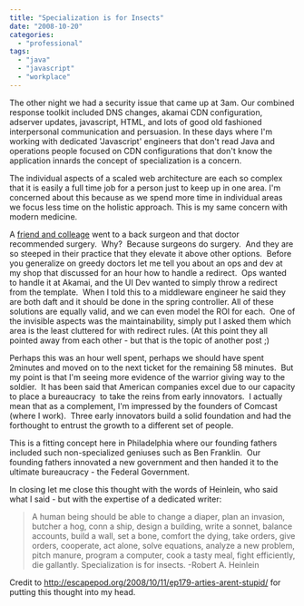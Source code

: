 ```yaml
---
title: "Specialization is for Insects"
date: "2008-10-20"
categories: 
  - "professional"
tags: 
  - "java"
  - "javascript"
  - "workplace"
---
```


The other night we had a security issue that came up at 3am. Our combined response toolkit included DNS changes, akamai CDN configuration, adserver updates, javascript, HTML, and lots of good old fashioned interpersonal communication and persuasion. In these days where I'm working with dedicated 'Javascript' engineers that don't read Java and operations people focused on CDN configurations that don't know the application innards the concept of specialization is a concern.

The individual aspects of a scaled web architecture are each so complex that it is easily a full time job for a person just to keep up in one area. I'm concerned about this because as we spend more time in individual areas we focus less time on the holistic approach. This is my same concern with modern medicine.

A [friend and colleage](http://www.paradox1x.org) went to a back surgeon and that doctor recommended surgery.  Why?  Because surgeons do surgery.  And they are so steeped in their practice that they elevate it above other options.  Before you generalize on greedy doctors let me tell you about an ops and dev at my shop that discussed for an hour how to handle a redirect.  Ops wanted to handle it at Akamai, and the UI Dev wanted to simply throw a redirect from the template.  When I told this to a middleware engineer he said they are both daft and it should be done in the spring controller. All of these solutions are equally valid, and we can even model the ROI for each.  One of the invisible aspects was the maintainability, simply put I asked them which area is the least cluttered for with redirect rules. (At this point they all pointed away from each other - but that is the topic of another post ;)

Perhaps this was an hour well spent, perhaps we should have spent 2minutes and moved on to the next ticket for the remaining 58 minutes.  But my point is that I'm seeing more evidence of the warrior giving way to the soldier.  It has been said that American companies excel due to our capacity to place a bureaucracy  to take the reins from early innovators.  I actually mean that as a complement, I'm impressed by the founders of Comcast (where I work).  Three early innovators build a solid foundation and had the forthought to entrust the growth to a different set of people.

This is a fitting concept here in Philadelphia where our founding fathers included such non-specialized geniuses such as Ben Franklin.  Our founding fathers innovated a new government and then handed it to the ultimate bureaucracy - the Federal Government.

In closing let me close this thought with the words of Heinlein, who said what I said - but with the expertise of a dedicated writer:

> A human being should be able to change a diaper, plan an invasion, butcher a hog, conn a ship, design a building, write a sonnet, balance accounts, build a wall, set a bone, comfort the dying, take orders, give orders, cooperate, act alone, solve equations, analyze a new problem, pitch manure, program a computer, cook a tasty meal, fight efficiently, die gallantly. Specialization is for insects. -Robert A. Heinlein

Credit to http://escapepod.org/2008/10/11/ep179-arties-arent-stupid/ for putting this thought into my head.
